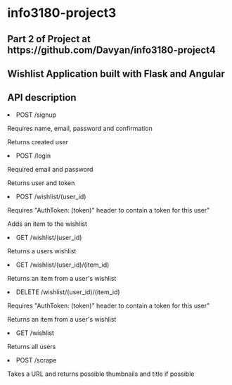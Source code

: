 # info3180-project3

<h2>Part 2 of Project at https://github.com/Davyan/info3180-project4<h2>
Wishlist Application built with Flask and Angular

<h2>API description</h2>

<li>POST /signup</li>
<p>Requires name, email, password and confirmation</p>
<p>Returns created user</p>

<li>POST /login</li>
<p>Required email and password</p>
<p>Returns user and token</p>

<li>POST /wishlist/(user_id)</li>
<p>Requires "AuthToken: (token)" header to contain a token for this user"</p>
<p>Adds an item to the wishlist</p>

<li>GET /wishlist/(user_id)</li>
<p>Returns a users wishlist</li>

<li>GET /wishlist/(user_id)/(item_id)</li>
<p>Returns an item from a user's wishlist</p>

<li>DELETE /wishlist/(user_id)/(item_id)</li>
<p>Requires "AuthToken: (token)" header to contain a token for this user"</p>
<p>Returns an item from a user's wishlist</p>

<li>GET /wishlist</li>
<p>Returns all users</p>

<li>POST /scrape</li>
<p>Takes a URL and returns possible thumbnails and title if possible</p>
